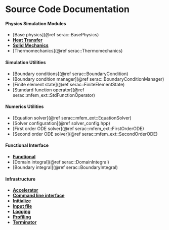 # Source Code Documentation #

#### Physics Simulation Modules ####

* [Base physics](@ref serac::BasePhysics)
* [**Heat Transfer**][1]
* [**Solid Mechanics**][2]
* [Thermomechanics](@ref serac::Thermomechanics)

#### Simulation Utilities ####

* [Boundary conditions](@ref serac::BoundaryCondition)
* [Boundary condition manager](@ref serac::BoundaryConditionManager)
* [Finite element state](@ref serac::FiniteElementState)
* [Standard function operator](@ref serac::mfem_ext::StdFunctionOperator)

#### Numerics Utilities ####

* [Equation solver](@ref serac::mfem_ext::EquationSolver)
* [Solver configuration](@ref solver_config.hpp)
* [First order ODE solver](@ref serac::mfem_ext::FirstOrderODE)
* [Second order ODE solver](@ref serac::mfem_ext::SecondOrderODE)

#### Functional Interface ####

* [**Functional**][3]
* [Domain integral](@ref serac::DomainIntegral)
* [Boundary integral](@ref serac::BoundaryIntegral)

#### Infrastructure ####

* <a style="font-weight:bold" href="accelerator_8hpp.html">Accelerator</a>
* <a style="font-weight:bold" href="cli_8hpp.html">Command line interface</a>
* <a style="font-weight:bold" href="initialize_8hpp.html">Initialize</a>
* <a style="font-weight:bold" href="input_8hpp.html">Input file</a>
* <a style="font-weight:bold" href="logger_8hpp.html">Logging</a>
* <a style="font-weight:bold" href="profiling_8hpp.html">Profiling</a>
* <a style="font-weight:bold" href="terminator_8hpp.html">Terminator</a>

<!-- Reference Links -->
[1]: classserac_1_1HeatTransfer_3_01order_00_01dim_00_01Parameters_3_01parameter__space_8_8_8_01_4_00b10147e2187ea0fff3ed4d400f86c2eb.html
[2]: classserac_1_1SolidMechanics_3_01order_00_01dim_00_01Parameters_3_01parameter__space_8_8_8_01_4_0a4b58643425b41433838b2828455c49.html
[3]: classserac_1_1Functional_3_01test_07trials_8_8_8_08_00_01exec_01_4.html
